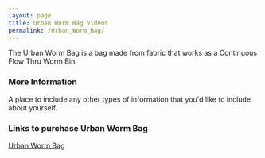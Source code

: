 ```yaml
---
layout: page
title: Urban Worm Bag Videos
permalink: /Urban_Worm_Bag/
---
```


The Urban Worm Bag is a bag made from fabric that works as a Continuous Flow Thru Worm Bin.
### More Information

A place to include any other types of information that you'd like to include about yourself.

### Links to purchase Urban Worm Bag

<a href="http://bit.ly/2nOTDl2">Urban Worm Bag</a>
